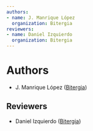 ```yaml
---
authors:
- name: J. Manrique López
  organization: Bitergia
reviewers:
- name: Daniel Izquierdo
  organization: Bitergia
---
```


# Authors

- J. Manrique López ([Bitergia](http://bitergia.com))

## Reviewers

- Daniel Izquierdo  ([Bitergia](http://bitergia.com))
